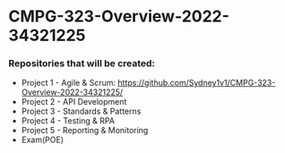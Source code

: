 # CMPG-323-Overview-2022-34321225

### Repositories that will be created:
- Project 1 - Agile & Scrum: https://github.com/Sydney1v1/CMPG-323-Overview-2022-34321225/
- Project 2 - API Development
- Project 3 - Standards & Patterns
- Project 4 - Testing & RPA
- Project 5 - Reporting & Monitoring
- Exam(POE)
